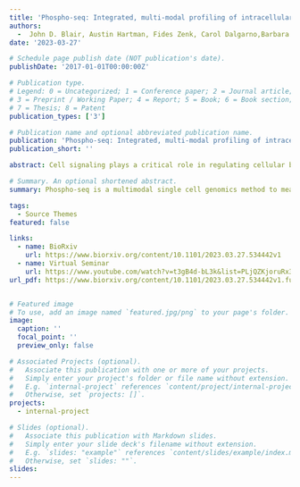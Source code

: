 ```yaml
---
title: 'Phospho-seq: Integrated, multi-modal profiling of intracellular protein dynamics in single cells'
authors:
  -  John D. Blair, Austin Hartman, Fides Zenk, Carol Dalgarno,Barbara Treutlein, Rahul Satija
date: '2023-03-27'

# Schedule page publish date (NOT publication's date).
publishDate: '2017-01-01T00:00:00Z'

# Publication type.
# Legend: 0 = Uncategorized; 1 = Conference paper; 2 = Journal article;
# 3 = Preprint / Working Paper; 4 = Report; 5 = Book; 6 = Book section;
# 7 = Thesis; 8 = Patent
publication_types: ['3']

# Publication name and optional abbreviated publication name.
publication: 'Phospho-seq: Integrated, multi-modal profiling of intracellular protein dynamics in single cells'
publication_short: ''

abstract: Cell signaling plays a critical role in regulating cellular behavior and fate. While multimodal single-cell sequencing technologies are rapidly advancing, scalable and flexible profiling of cell signaling states alongside other molecular modalities remains challenging. Here we present Phospho-seq, an integrated approach that aims to quantify phosphorylated intracellular and intranuclear proteins, and to connect their activity with cis-regulatory elements and transcriptional targets. We utilize a simplified benchtop antibody conjugation method to create large custom antibody panels for simultaneous protein and scATAC-seq profiling on whole cells, and integrate this information with scRNA-seq datasets via bridge integration. We apply our workflow to cell lines, induced pluripotent stem cells, and 3-month-old brain organoids to demonstrate its broad applicability. We demonstrate that Phospho-seq can define cellular states and trajectories, reconstruct gene regulatory relationships, and characterize the causes and consequences of heterogeneous cell signaling in neurodevelopment.

# Summary. An optional shortened abstract.
summary: Phospho-seq is a multimodal single cell genomics method to measure intracellular proteins, chromatin accessibility and gene expression

tags:
  - Source Themes
featured: false

links:
  - name: BioRxiv
    url: https://www.biorxiv.org/content/10.1101/2023.03.27.534442v1
  - name: Virtual Seminar
    url: https://www.youtube.com/watch?v=t3gB4d-bL3k&list=PLjQZKjoruRx3lptKa7D5psMDrTwtH-3PT&index=20
url_pdf: https://www.biorxiv.org/content/10.1101/2023.03.27.534442v1.full.pdf


# Featured image
# To use, add an image named `featured.jpg/png` to your page's folder.
image:
  caption: ''
  focal_point: ''
  preview_only: false

# Associated Projects (optional).
#   Associate this publication with one or more of your projects.
#   Simply enter your project's folder or file name without extension.
#   E.g. `internal-project` references `content/project/internal-project/index.md`.
#   Otherwise, set `projects: []`.
projects:
  - internal-project

# Slides (optional).
#   Associate this publication with Markdown slides.
#   Simply enter your slide deck's filename without extension.
#   E.g. `slides: "example"` references `content/slides/example/index.md`.
#   Otherwise, set `slides: ""`.
slides:
---
```



